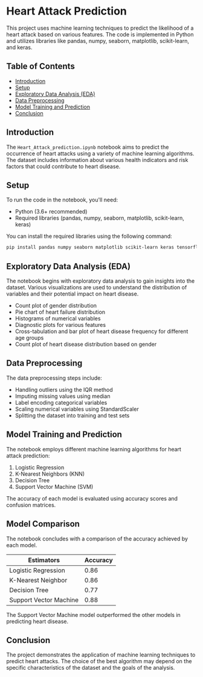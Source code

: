 # Heart Attack Prediction

This project uses machine learning techniques to predict the likelihood of a heart attack based on various features. The code is implemented in Python and utilizes libraries like pandas, numpy, seaborn, matplotlib, scikit-learn, and keras.

## Table of Contents

- [Introduction](#introduction)
- [Setup](#setup)
- [Exploratory Data Analysis (EDA)](#exploratory-data-analysis-eda)
- [Data Preprocessing](#data-preprocessing)
- [Model Training and Prediction](#model-training-and-prediction)
- [Conclusion](#conclusion)

## Introduction

The `Heart_Attack_prediction.ipynb` notebook aims to predict the occurrence of heart attacks using a variety of machine learning algorithms. The dataset includes information about various health indicators and risk factors that could contribute to heart disease.

## Setup

To run the code in the notebook, you'll need:

- Python (3.6+ recommended)
- Required libraries (pandas, numpy, seaborn, matplotlib, scikit-learn, keras)

You can install the required libraries using the following command:

```bash
pip install pandas numpy seaborn matplotlib scikit-learn keras tensorflow
```

## Exploratory Data Analysis (EDA)
The notebook begins with exploratory data analysis to gain insights into the dataset. Various visualizations are used to understand the distribution of variables and their potential impact on heart disease.

- Count plot of gender distribution
- Pie chart of heart failure distribution
- Histograms of numerical variables
- Diagnostic plots for various features
- Cross-tabulation and bar plot of heart disease frequency for different age groups
- Count plot of heart disease distribution based on gender

## Data Preprocessing

The data preprocessing steps include:

- Handling outliers using the IQR method
- Imputing missing values using median
- Label encoding categorical variables
- Scaling numerical variables using StandardScaler
- Splitting the dataset into training and test sets

## Model Training and Prediction
The notebook employs different machine learning algorithms for heart attack prediction:

1. Logistic Regression
2. K-Nearest Neighbors (KNN)
3. Decision Tree
4. Support Vector Machine (SVM)

The accuracy of each model is evaluated using accuracy scores and confusion matrices.

## Model Comparison

The notebook concludes with a comparison of the accuracy achieved by each model.

| Estimators             | Accuracy |
|------------------------|----------|
| Logistic Regression    | 0.86     |
| K-Nearest Neighbor     | 0.86     |
| Decision Tree          | 0.77     |
| Support Vector Machine | 0.88     |

The Support Vector Machine model outperformed the other models in predicting heart disease.

## Conclusion
The project demonstrates the application of machine learning techniques to predict heart attacks. The choice of the best algorithm may depend on the specific characteristics of the dataset and the goals of the analysis.


